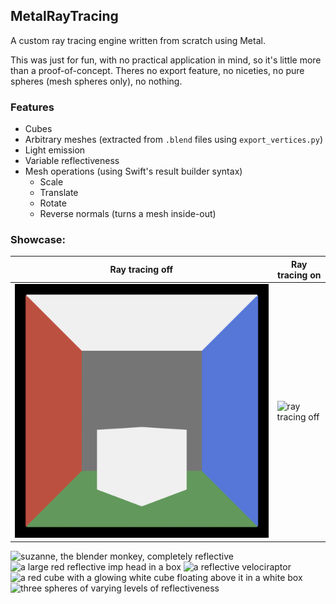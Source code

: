## MetalRayTracing
A custom ray tracing engine written from scratch using Metal.

This was just for fun, with no practical application in mind, so it's little more than a proof-of-concept.
Theres no export feature, no niceties, no pure spheres (mesh spheres only), no nothing.

### Features
- Cubes
- Arbitrary meshes (extracted from `.blend` files using `export_vertices.py`)
- Light emission
- Variable reflectiveness
- Mesh operations (using Swift's result builder syntax)
  - Scale
  - Translate
  - Rotate
  - Reverse normals (turns a mesh inside-out)

### Showcase:

| Ray tracing off | Ray tracing on |
| - | - |
| ![ray tracing off](https://github.com/simonomi/MetalRayTracing/blob/main/renders/cube%20rasterized.png?raw=true) | ![ray tracing off](https://github.com/simonomi/MetalRayTracing/blob/main/renders/cube%20raytraced.png?raw=true) |

![suzanne, the blender monkey, completely reflective](https://github.com/simonomi/MetalRayTracing/blob/main/renders/big%20monke.png?raw=true)
![a large red reflective imp head in a box](https://github.com/simonomi/MetalRayTracing/blob/main/renders/imp.png?raw=true)
![a reflective velociraptor](https://github.com/simonomi/MetalRayTracing/blob/main/renders/velociraptor.png?raw=true)
![a red cube with a glowing white cube floating above it in a white box](https://github.com/simonomi/MetalRayTracing/blob/main/renders/red%20cube?raw=true)
![three spheres of varying levels of reflectiveness](https://github.com/simonomi/MetalRayTracing/blob/main/renders/three%20spheres.png?raw=true)
